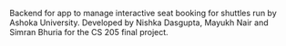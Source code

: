 Backend for app to manage interactive seat booking for shuttles run by Ashoka University. Developed by Nishka Dasgupta, Mayukh Nair and Simran Bhuria for the CS 205 final project.
